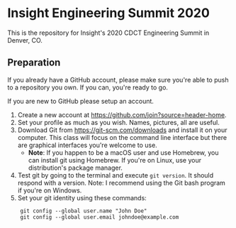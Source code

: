 # Insight Engineering Summit 2020

This is the repository for Insight's 2020 CDCT Engineering Summit in Denver, CO.

## Preparation

If you already have a GitHub account, please make sure you're able to push to a repository you own. If you can, you're ready to go.

If you are new to GitHub please setup an account.

1. Create a new account at https://github.com/join?source=header-home.
2. Set your profile as much as you wish. Names, pictures, all are useful.
3. Download Git from https://git-scm.com/downloads and install it on your computer. This class will focus on the command line interface but there are graphical interfaces you're welcome to use.
    * **Note**: If you happen to be a macOS user and use Homebrew, you can install git using Homebrew. If you're on Linux, use your distribution's package manager.
4. Test git by going to the terminal and execute `git version`. It should respond with a version. Note: I recommend using the Git bash program if you're on Windows.
5. Set your git identity using these commands:
```
    git config --global user.name "John Doe"
    git config --global user.email johndoe@example.com
```
